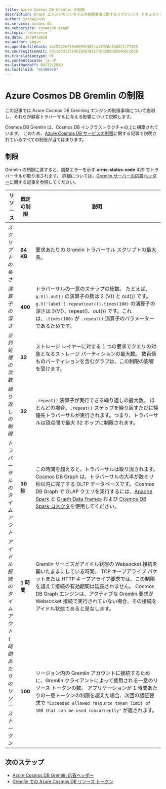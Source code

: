 ```yaml
---
title: Azure Cosmos DB Gremlin の制限
description: Graph エンジンのランタイムの制限事項に関するリファレンス ドキュメント
author: SnehaGunda
ms.service: cosmos-db
ms.subservice: cosmosdb-graph
ms.topic: reference
ms.date: 10/04/2019
ms.author: sngun
ms.openlocfilehash: 4ac5222e735e0699e507ca1392dc5dd42fc77105
ms.sourcegitcommit: 4313e0d13714559d67d51770b2b9b92e4b0cc629
ms.translationtype: HT
ms.contentlocale: ja-JP
ms.lasthandoff: 09/27/2020
ms.locfileid: "91400470"
---
```

# <a name="azure-cosmos-db-gremlin-limits"></a>Azure Cosmos DB Gremlin の制限
この記事では Azure Cosmos DB Gremling エンジンの制限事項について説明し、それらが顧客トラバーサルに与える影響について説明します。

Cosmos DB Gremlin は、Cosmos DB インフラストラクチャの上に構築されています。 このため、[Azure Cosmos DB サービスの制限](https://docs.microsoft.com/azure/cosmos-db/concepts-limits)に関する記事で説明されているすべての制限が当てはまります。

## <a name="limits"></a>制限

Gremlin の制限に達すると、調整エラーを示す **x-ms-status-code** 429 でトラバーサルが取り消されます。 詳細については、[Gremlin サーバーの応答ヘッダー](gremlin-limits.md)に関する記事を参照してください。

**リソース**    | **既定の制限** | **説明**
--- | --- | ---
*スクリプトの長さ* | **64 KB** | 要求あたりの Gremlin トラバーサル スクリプトの最大長。
*演算子の深さ* | **400** |  トラバーサルの一意のステップの総数。 たとえば、```g.V().out()``` の演算子の数は 2 (V() と out()) です。```g.V('label').repeat(out()).times(100)``` の演算子の深さは 3(V()、repeat()、out()) です。これは、```.times(100)``` が ```.repeat()``` 演算子のパラメーターであるためです。
*並列処理の次数* | **32** | ストレージ レイヤーに対する 1 つの要求でクエリの対象となるストレージ パーティションの最大数。 数百個ものパーティションを含むグラフは、この制限の影響を受けます。
*繰り返しの制限* | **32** | ```.repeat()``` 演算子が実行できる繰り返しの最大数。 ほとんどの場合、```.repeat()``` ステップを繰り返すたびに幅優先トラバーサルが実行されます。つまり、トラバーサルは頂点間で最大 32 ホップに制限されます。
*トラバーサルのタイムアウト* | **30 秒** | この時間を超えると、トラバーサルは取り消されます。 Cosmos DB Graph は、トラバーサルの大半が数ミリ秒以内に完了する OLTP データベースです。 Cosmos DB Graph で OLAP クエリを実行するには、[Apache Spark](https://azure.microsoft.com/services/cosmos-db/) と [Graph Data Frames](https://spark.apache.org/docs/latest/sql-programming-guide.html#datasets-and-dataframes) および [Cosmos DB Spark コネクタ](https://github.com/Azure/azure-cosmosdb-spark)を使用してください。
*アイドル接続のタイムアウト* | **1 時間** | Gremlin サービスがアイドル状態の Websocket 接続を開いたままにしている時間。 TCP キープアライブ パケットまたは HTTP キープアライブ要求では、この制限を超えて接続の有効期間は延長されません。 Cosmos DB Graph エンジンは、アクティブな Gremlin 要求が Websocket 接続で実行されていない場合、その接続をアイドル状態であると見なします。
*1 時間あたりのリソース トークン* | **100** | リージョン内の Gremlin アカウントに接続するために、Gremlin クライアントによって使用される一意のリソース トークンの数。 アプリケーションが 1 時間あたりの一意トークンの制限を超えた場合、次回の認証要求で `"Exceeded allowed resource token limit of 100 that can be used concurrently"` が返されます。

## <a name="next-steps"></a>次のステップ
* [Azure Cosmos DB Gremlin 応答ヘッダー](gremlin-headers.md)
* [Gremlin での Azure Cosmos DB リソース トークン](how-to-use-resource-tokens-gremlin.md)
